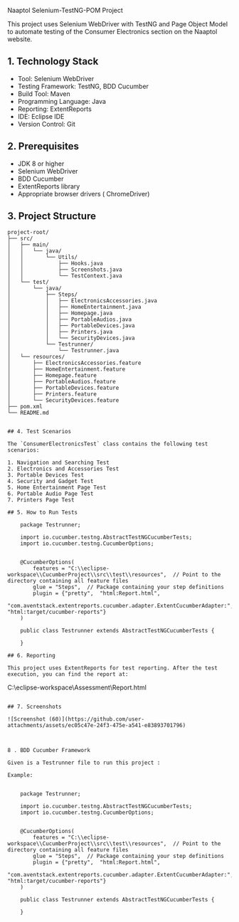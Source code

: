 Naaptol Selenium-TestNG-POM Project

This project uses Selenium WebDriver with TestNG and Page Object Model to automate testing of the Consumer Electronics section on the Naaptol website.

## 1. Technology Stack

* Tool: Selenium WebDriver
* Testing Framework: TestNG, BDD Cucumber
* Build Tool: Maven 
* Programming Language: Java
* Reporting: ExtentReports
* IDE:  Eclipse IDE
* Version Control: Git

## 2. Prerequisites

* JDK 8 or higher
* Selenium WebDriver
* BDD Cucumber
* ExtentReports library
* Appropriate browser drivers ( ChromeDriver)

## 3. Project Structure

```
project-root/
├── src/
│   ├── main/
│   │   └── java/
│   │       └── Utils/
│   │           ├── Hooks.java
│   │           ├── Screenshots.java
│   │           └── TestContext.java
│   └── test/
│       └── java/
│           ├── Steps/
│           │   ├── ElectronicsAccessories.java
│           │   ├── HomeEntertainment.java
│           │   ├── Homepage.java
│           │   ├── PortableAudios.java
│           │   ├── PortableDevices.java
│           │   ├── Printers.java
│           │   └── SecurityDevices.java
│           └── Testrunner/
│               └── Testrunner.java
│   └── resources/
│       ├── ElectronicsAccessories.feature
│       ├── HomeEntertainment.feature
│       ├── Homepage.feature
│       ├── PortableAudios.feature
│       ├── PortableDevices.feature
│       ├── Printers.feature
│       └── SecurityDevices.feature
├── pom.xml
└── README.md


## 4. Test Scenarios

The `ConsumerElectronicsTest` class contains the following test scenarios:

1. Navigation and Searching Test
2. Electronics and Accessories Test
3. Portable Devices Test
4. Security and Gadget Test
5. Home Entertainment Page Test
6. Portable Audio Page Test
7. Printers Page Test

## 5. How to Run Tests

	package Testrunner;

	import io.cucumber.testng.AbstractTestNGCucumberTests;
	import io.cucumber.testng.CucumberOptions;
	

	@CucumberOptions(
	    features = "C:\\eclipse-workspace\\CucumberProject\\src\\test\\resources",  // Point to the directory containing all feature files
	    glue = "Steps",  // Package containing your step definitions
	    plugin = {"pretty",  "html:Report.html",
        "com.aventstack.extentreports.cucumber.adapter.ExtentCucumberAdapter:", "html:target/cucumber-reports"}
	)

	public class Testrunner extends AbstractTestNGCucumberTests {
	
	}

## 6. Reporting

This project uses ExtentReports for test reporting. After the test execution, you can find the report at:

```
C:\eclipse-workspace\Assessment\Report.html
```

## 7. Screenshots

![Screenshot (60)](https://github.com/user-attachments/assets/ec05c47e-24f3-475e-a541-e83893701796)



8 . BDD Cucumber Framework

Given is a Testrunner file to run this project :

Example:


	package Testrunner;

	import io.cucumber.testng.AbstractTestNGCucumberTests;
	import io.cucumber.testng.CucumberOptions;
	

	@CucumberOptions(
	    features = "C:\\eclipse-workspace\\CucumberProject\\src\\test\\resources",  // Point to the directory containing all feature files
	    glue = "Steps",  // Package containing your step definitions
	    plugin = {"pretty",  "html:Report.html",
        "com.aventstack.extentreports.cucumber.adapter.ExtentCucumberAdapter:", "html:target/cucumber-reports"}
	)

	public class Testrunner extends AbstractTestNGCucumberTests {
	
	}

